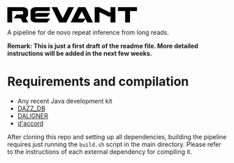 <img align="center" src="./logo.png" width="297" height="35"/>

A pipeline for de novo repeat inference from long reads.

**Remark: This is just a first draft of the readme file. More detailed instructions will be added in the next few weeks.**


# Requirements and compilation

* Any recent Java development kit
* [DAZZ_DB](https://github.com/thegenemyers/DAZZ_DB) 
* [DALIGNER](https://github.com/thegenemyers/DALIGNER)
* [d'accord](https://gitlab.com/german.tischler/daccord)

After cloning this repo and setting up all dependencies, building the pipeline requires just running the `build.sh` script in the main directory. Please refer to the instructions of each external dependency for compiling it.

